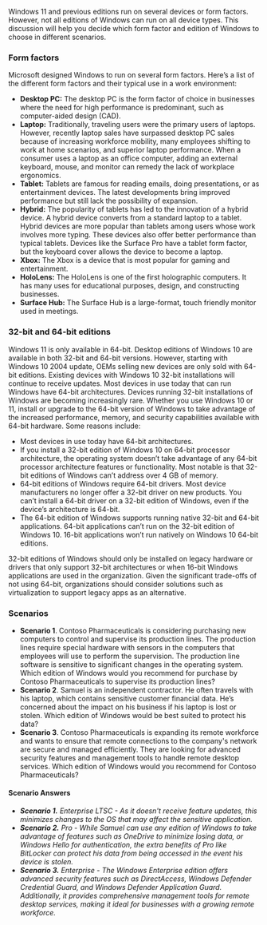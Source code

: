 Windows 11 and previous editions run on several devices or form factors. However, not all editions of Windows can run on all device types. This discussion will help you decide which form factor and edition of Windows to choose in different scenarios.

### Form factors

Microsoft designed Windows to run on several form factors. Here’s a list of the different form factors and their typical use in a work environment:

 -  **Desktop PC:** The desktop PC is the form factor of choice in businesses where the need for high performance is predominant, such as computer-aided design (CAD).
 -  **Laptop:** Traditionally, traveling users were the primary users of laptops. However, recently laptop sales have surpassed desktop PC sales because of increasing workforce mobility, many employees shifting to work at home scenarios, and superior laptop performance. When a consumer uses a laptop as an office computer, adding an external keyboard, mouse, and monitor can remedy the lack of workplace ergonomics.
 -  **Tablet:** Tablets are famous for reading emails, doing presentations, or as entertainment devices. The latest developments bring improved performance but still lack the possibility of expansion.
 -  **Hybrid:** The popularity of tablets has led to the innovation of a hybrid device. A hybrid device converts from a standard laptop to a tablet. Hybrid devices are more popular than tablets among users whose work involves more typing. These devices also offer better performance than typical tablets. Devices like the Surface Pro have a tablet form factor, but the keyboard cover allows the device to become a laptop.
 -  **Xbox:** The Xbox is a device that is most popular for gaming and entertainment.
 -  **HoloLens:** The HoloLens is one of the first holographic computers. It has many uses for educational purposes, design, and constructing businesses.
 -  **Surface Hub:** The Surface Hub is a large-format, touch friendly monitor used in meetings.

### 32-bit and 64-bit editions

Windows 11 is only available in 64-bit. Desktop editions of Windows 10 are available in both 32-bit and 64-bit versions. However, starting with Windows 10 2004 update, OEMs selling new devices are only sold with 64-bit editions. Existing devices with Windows 10 32-bit installations will continue to receive updates. Most devices in use today that can run Windows have 64-bit architectures. Devices running 32-bit installations of Windows are becoming increasingly rare.
Whether you use Windows 10 or 11, install or upgrade to the 64-bit version of Windows to take advantage of the increased performance, memory, and security capabilities available with 64-bit hardware. Some reasons include:

 -  Most devices in use today have 64-bit architectures.
 -  If you install a 32-bit edition of Windows 10 on 64-bit processor architecture, the operating system doesn’t take advantage of any 64-bit processor architecture features or functionality. Most notable is that 32-bit editions of Windows can’t address over 4 GB of memory.
 -  64-bit editions of Windows require 64-bit drivers. Most device manufacturers no longer offer a 32-bit driver on new products. You can’t install a 64-bit driver on a 32-bit edition of Windows, even if the device’s architecture is 64-bit.
 -  The 64-bit edition of Windows supports running native 32-bit and 64-bit applications. 64-bit applications can’t run on the 32-bit edition of Windows 10. 16-bit applications won’t run natively on Windows 10 64-bit editions.

32-bit editions of Windows should only be installed on legacy hardware or drivers that only support 32-bit architectures or when 16-bit Windows applications are used in the organization. Given the significant trade-offs of not using 64-bit, organizations should consider solutions such as virtualization to support legacy apps as an alternative.

### Scenarios

 -  **Scenario 1**. Contoso Pharmaceuticals is considering purchasing new computers to control and supervise its production lines. The production lines require special hardware with sensors in the computers that employees will use to perform the supervision. The production line software is sensitive to significant changes in the operating system. Which edition of Windows would you recommend for purchase by Contoso Pharmaceuticals to supervise its production lines?
 -  **Scenario 2**. Samuel is an independent contractor. He often travels with his laptop, which contains sensitive customer financial data. He’s concerned about the impact on his business if his laptop is lost or stolen. Which edition of Windows would be best suited to protect his data?
 -  **Scenario 3**. Contoso Pharmaceuticals is expanding its remote workforce and wants to ensure that remote connections to the company's network are secure and managed efficiently. They are looking for advanced security features and management tools to handle remote desktop services. Which edition of Windows would you recommend for Contoso Pharmaceuticals?

#### Scenario Answers

 -  ***Scenario 1.** Enterprise LTSC - As it doesn't receive feature updates, this minimizes changes to the OS that may affect the sensitive application.*
 -  ***Scenario 2.** Pro - While Samuel can use any edition of Windows to take advantage of features such as OneDrive to minimize losing data, or Windows Hello for authentication, the extra benefits of Pro like BitLocker can protect his data from being accessed in the event his device is stolen.*
 -  ***Scenario 3.** Enterprise - The Windows Enterprise edition offers advanced security features such as DirectAccess, Windows Defender Credential Guard, and Windows Defender Application Guard. Additionally, it provides comprehensive management tools for remote desktop services, making it ideal for businesses with a growing remote workforce.*

